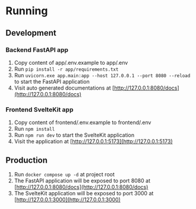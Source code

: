 # Running
## Development
### Backend FastAPI app
1. Copy content of app/.env.example to app/.env
2. Run `pip install -r app/requirements.txt`
3. Run `uvicorn.exe app.main:app --host 127.0.0.1 --port 8080 --reload` to start the FastAPI application
4. Visit auto generated documentations at [http://127.0.0.1:8080/docs](http://127.0.0.1:8080/docs)
### Frontend SvelteKit app
1. Copy content of frontend/.env.example to frontend/.env
2. Run `npm install`
3. Run `npm run dev` to start the SvelteKit application
4. Visit the application at [http://127.0.0.1:5173](http://127.0.0.1:5173)
## Production
1. Run `docker compose up -d` at project root
2. The FastAPI application will be exposed to port 8080 at [http://127.0.0.1:8080/docs](http://127.0.0.1:8080/docs)
3. The SvelteKit application will be exposed to port 3000 at [http://127.0.0.1:3000](http://127.0.0.1:3000)